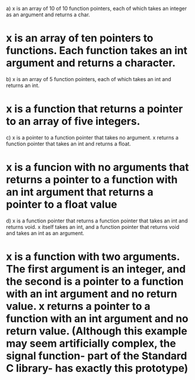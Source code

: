 a) x is an array of 10 of 10 function pointers, each of which takes an integer as an argument and returns a char.
   # x is an array of ten pointers to functions. Each function takes an int argument and returns a character.
b) x is an array of 5 function pointers, each of which takes an int and returns an int.
   # x is a function that returns a pointer to an array of five integers.
c) x is a pointer to a function pointer that takes no argument.
   x returns a function pointer that takes an int and returns a float.
   # x is a funcion with no arguments that returns a pointer to a function with an int argument that returns a pointer to a float value

d) x is a function pointer that returns a function pointer that takes an int and returns void.
   x itself takes an int, and a function pointer that returns void and takes an int as an argument.
   # x is a function with two arguments. The first argument is an integer, and the second is a pointer to a function with an int argument and no return value. x returns a pointer to a function with an int argument and no return value. (Although this example may seem artificially complex, the signal function- part of the Standard C library- has exactly this prototype)

   